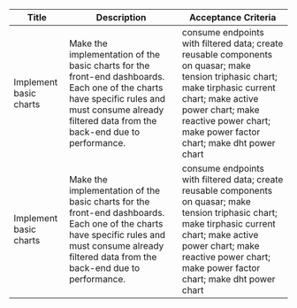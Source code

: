 | Title | Description | Acceptance Criteria |
| ----- | ----- | ---- |
| Implement basic charts | Make the implementation of the basic charts for the front-end dashboards. Each one of the charts have specific rules and must consume already filtered data from the back-end due to performance. | consume endpoints with filtered data; create reusable components on quasar; make tension triphasic chart; make tirphasic current chart; make active power chart; make reactive power chart; make power factor chart; make dht power chart |
| Implement basic charts | Make the implementation of the basic charts for the front-end dashboards. Each one of the charts have specific rules and must consume already filtered data from the back-end due to performance. | consume endpoints with filtered data; create reusable components on quasar; make tension triphasic chart; make tirphasic current chart; make active power chart; make reactive power chart; make power factor chart; make dht power chart |
